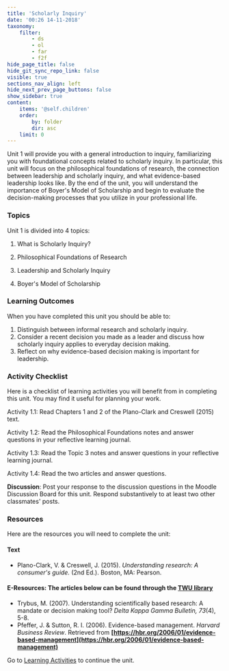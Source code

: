 ```yaml
---
title: 'Scholarly Inquiry'
date: '00:26 14-11-2018'
taxonomy:
    filter:
        - ds
        - ol
        - far
        - f2f
hide_page_title: false
hide_git_sync_repo_link: false
visible: true
sections_nav_align: left
hide_next_prev_page_buttons: false
show_sidebar: true
content:
    items: '@self.children'
    order:
        by: folder
        dir: asc
    limit: 0
---
```

Unit 1 will provide you with a general introduction to inquiry, familiarizing you with foundational concepts related to scholarly inquiry. In particular, this unit will focus on the philosophical foundations of research, the connection between leadership and scholarly inquiry, and what evidence-based leadership looks like. By the end of the unit, you will understand the importance of Boyer's Model of Scholarship and begin to evaluate the decision-making processes that you utilize in your professional life.

### Topics

Unit 1 is divided into 4 topics:

1. What is Scholarly Inquiry?

2. Philosophical Foundations of Research

3. Leadership and Scholarly Inquiry

4. Boyer's Model of Scholarship


### Learning Outcomes

When you have completed this unit you should be able to:

1.  Distinguish between informal research and scholarly inquiry.
2.  Consider a recent decision you made as a leader and discuss how scholarly inquiry applies to everyday decision making.
3.  Reflect on why evidence-based decision making is important for leadership.


### Activity Checklist

Here is a checklist of learning activities you will benefit from in completing this unit. You may find it useful for planning your work.

Activity 1.1: Read Chapters 1 and 2 of the Plano-Clark and Creswell (2015) text.

Activity 1.2: Read the Philosophical Foundations notes and answer questions in your reflective learning journal.

Activity 1.3: Read the Topic 3 notes and answer questions in your reflective learning journal.

Activity 1.4: Read the two articles and answer questions.

**Discussion**: Post your response to the discussion questions in the Moodle Discussion Board for this unit. Respond substantively to at least two other classmates' posts.



### Resources

Here are the resources you will need to complete the unit:

#### Text

*   Plano-Clark, V. & Creswell, J. (2015). _Understanding research: A consumer's guide._ (2nd Ed.). Boston, MA: Pearson.

#### E-Resources: The articles below can be found through the [TWU library](https://www.twu.ca/library)
*   Trybus, M. (2007). Understanding scientifically based research: A mandate or decision making tool? _Delta Kappa Gamma Bulletin, 73_(4), 5-8.
*   Pfeffer, J. & Sutton, R. I. (2006). Evidence-based management. _Harvard Business Review_. Retrieved from **[https://hbr.org/2006/01/evidence-based-management](https://hbr.org/2006/01/evidence-based-management)**

Go to [Learning Activities](https://create.twu.ca/ldrs591/unit-1-learning-activities/) to continue the unit.
